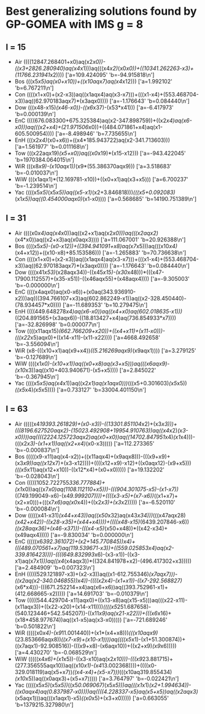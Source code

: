 # Best generalizing solutions found by GP-GOMEA with IMS g = 8

## l = 15
* Air ((((12847.268401+x0)aq(x2*x0))-((x3+2826.280940)aq(x4*x1)))aq(((x4*x2)*(x0*x0))+((10341.262263-x3)+(11766.231941*x2))))
 ['a=109.424095' 'b=-94.915818\n']
* Bos (((x5*x5)aq(x0+x10))+((x10aqx7)aq(x4*x12)))
 ['a=1.992102' 'b=6.767211\n']
* Con ((((x1+x0)+(x2-x3))aq((x1aqx4)aq(x3-x7)))+(((x1-x4)+(553.468704-x3))aq((62.970183aqx7)*(x3aqx0))))
 ['a=-1.176643' 'b=0.084440\n']
* Dow (((x48-x15)*(x46-x0))-((x6*x37)-(x53*x41)))
 ['a=-6.417973' 'b=0.000139\n']
* EnC ((((676.083300+675.325384)aq(x2-347.898759))+((x2*x4)aq(x6-x0)))aq(((x2+x4)+(21.971506*x0))+((484.071861+x4)aq(x1-605.500954))))
 ['a=-8.498946' 'b=7.735655\n']
* EnH (((x2*x4)*(x0+x6))+((x4*185.943722)aq(x2-341.713603)))
 ['a=1.561977' 'b=0.011168\n']
* Tow (((x22aqx19)*(x5+x0))aq((x0*x19)*(x15-x12)))
 ['a=-943.422045' 'b=1970384.064015\n']
* WiR (((x8*x9)-(x10aqx1))*(x9*(55.386370aqx9)))
 ['a=3.518683' 'b=-0.010037\n']
* WiW (((x1aqx1)*(12.169781-x10))+((x0+x1)aq(x3+x5)))
 ['a=6.700237' 'b=-1.239514\n']
* Yac ((((x5*x5)*(x5*x5))aq((x5-x1)*(x2+3.846818)))*(((x5+0.092083)*(x1*x5))aq((0.454000aqx0)*(x1-x0))))
 ['a=0.568685' 'b=14190.751389\n']


## l = 31
* Air ((((x0*x4)aq(x4*x0))aq((x2+x1)aq(x2*x0)))aq(((x2aqx2)*(x4*x0))aq((x2+x3)aq(x0aqx3))))
 ['a=111.067001' 'b=20.926388\n']
* Bos ((((x5*x5)-(x0-x12))+((394.941091+x8)aq(x7*x5)))aq(((x10*x4)*(x4+x12))+((x10-x8)+85.153586)))
 ['a=-1.265883' 'b=70.736638\n']
* Con ((((x1+x0)+(x2-x3))aq((x1aqx4)aq(x3-x7)))+(((x1-x4)+(553.468704-x3))aq((62.970183aqx7)*(x3aqx0))))
 ['a=-1.176643' 'b=0.084440\n']
* Dow ((((x41*x53)*(x28aqx34))-((x45*x15)-(x30*x48)))*(((x47-17900.112557)+(x35-x51))-((x46aqx55)+(x48aqx4))))
 ['a=-9.305003' 'b=-0.000000\n']
* EnC ((((x4aqx0)aq(x0-x6))+(x0aq(343.936910-x2)))aq(((394.766107+x3)aq(602.862249-x1))aq((x2-328.450440)-(78.934457*x0))))
 ['a=-11.689353' 'b=10.279475\n']
* EnH ((((449.648278*x4)aq(x6-x0))aq((x4+x0)aq(602.018635-x1)))*((204.891565+(x3aqx6))-((18.813427+x4)aq(736.854933*x7))))
 ['a=-32.826998' 'b=0.000077\n']
* Tow ((((x11aqx15)*(662.766209+x20))+((x4+x11)+(x11-x0)))-(((x22*x5)aqx0)+((x14-x11)-(x11-x22))))
 ['a=4668.492658' 'b=-3.556094\n']
* WiR (x8-(((x10+x1)aq(x9+x4))*((5.216269aqx9)*(x9aqx1))))
 ['a=3.279125' 'b=-0.127689\n']
* WiW ((((x1*x0)-(x10+x1))aq((x0+x8)aq(x3+x5)))aq(((x6aqx9)-(x10*x3))aq((x10+403.940671)-(x5+x5))))
 ['a=2.845022' 'b=-0.367945\n']
* Yac ((((x5*x5)aq(x4*x1))aq((x2*x1)aq(x1aqx0)))*(((x5+0.301603)*(x5*x5))*((x5*x4)*(x5*x5))))
 ['a=0.733127' 'b=33004.401150\n']


## l = 63

* Air (((((x4*19393.261829)+(x0-x3))-((13301.851104*x2)+(x3*x3)))+(((8196.627520aqx2)-(15023.492908+19954.910763))aq((x4*x2)*(x3-x0))))aq((((2224.125723aqx2)aq(x0+x0))aq((14702.847951*x4)*(x1*x4)))-(((x2*x3)-(x1+x1))aq((x2+x4)*(x0-x3)))))
 ['a=112.273365' 'b=-0.000837\n']
* Bos (((((x9-x11)aq(x4-x2))+((x11aqx4)+(x9aqx8)))-(((x9+x9)+(x3*x9))aq((x12*x7)+(x3-x12))))+((((x12+x9)-x12)+((x0aqx12)-(x9+x5)))*(((x5*x11)aq(x12+x10))-((x12*x4)+(x0+x0)))))
 ['a=19.132202' 'b=-0.028043\n']
* Con (((((1052.722755*336.777884)+(x1*x0))aq((x7*x0)aq(1108.112110+x5)))-(((904.301075-x5)-(x1-x7))*((749.199049-x6)-(x4*9.999207))))+((((x3-x5)+(x7-x6))*((x1+x7)+(x2+x0)))+(((x7*x6)aq(x0*x4))+((x2*x3)+(x3*x2)))))
 ['a=-6.520110' 'b=-0.000084\n']
* Dow (((((x41-x31)*(x44+x43))aq((x50*x32)aq(x43*x34)))*(((x47aqx28)*(x42+x42))-((x28-x35)+(x44+x4))))+((((x48-x15)*(6439.207846-x6))*((x28aqx36)+(x46-x37)))-(((x4-x5)*(x50+x48))*((x42-x34)+(x49aqx4)))))
 ['a=-9.830034' 'b=0.000000\n']
* EnC (((((x6*392.361072)+(x2+145.770845))*x4)+(((489.070561+x7)aq(119.539671-x3))+((559.025853*x4)aq(x2-339.816423))))-((((649.832993*x6)-(x3-x1))-((x3-x1)aq(x7*x1)))aq((x4*(x4aqx3))*((324.841978+x2)-(496.417302+x3)))))
 ['a=2.484909' 'b=0.007323\n']
* EnH (((((529.121897-x3)+(x2-x3))aq((x1-612.755346)*(x7aqx7)))-((x2aq(x2-340.046855))*x4))-((((x2*x4)-(x1+x1))-((x7-292.568827)*(x6*x4)))-(((671.252214+x4)aq(x6+x6))aq((393.752961-x1)+(412.668665-x2)))))
 ['a=14.691703' 'b=-0.010379\n']
* Tow (((((544.429704-x11)aqx0)+((x13-x8)aq(x15-x5)))aq(((x22-x11)-(x11aqx3))+((x22-x20)+(x14-x11))))*((((x5*251.687658)-(540.123446+542.545207))-((x11*x9)aq(x21-x22)))+(((x6*x16)+(x18*458.977674))aq((x1-x5)aq(x3-x0)))))
 ['a=-721.689246' 'b=0.501822\n']
* WiR (((((x0*x4)-(x9*11.001440))+(x1*(x4+x8)))*(((x10aqx9)*(23.853666aqx8))*((x7-x9)+(x10-x1))))aq((((x5*x1)-(x1+51.300874))+((x7aqx1)-92.908516))-(((x9+x8)-(x6aqx10))+((x2+x9)*(x9*x6)))))
 ['a=4.430270' 'b=-0.068529\n']
* WiW (((((x4*x6)+(x1*x5))-((x3-x10)aq(x2*x10)))-(((x9*23.881715)+(277.356555aqx10))aq((x10*x1)-(x4*13.002368))))+((((x0-329.018119)aq(x5+x7))*((x4-x4)+(x5-x7)))*(((x10aq319.855434)*(x10*x5))aq((x0aqx3)+(x5+x7)))))
 ['a=3.764797' 'b=-0.022421\n']
* Yac (((((x5*x5)*(x5*x5))*((x5*0.069067)*(x5*x5)))aq(((x1*x1)*(x2+1.994634))-((x0aqx4)aq(0.837987-x0))))aq((((4.228337-x5)aq(x5+x5))aq((x2aqx3)*(x5aqx1)))aq(((x1aqx1)-x5)*((x0*x5)+(x3+x0)))))
 ['a=0.663055' 'b=1379215.327980\n']

